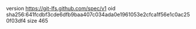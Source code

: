 version https://git-lfs.github.com/spec/v1
oid sha256:641fcdbf3cde6dfb9baa407c034ada0e1961053e2cfca1f56e1c0ac250f03df4
size 465
